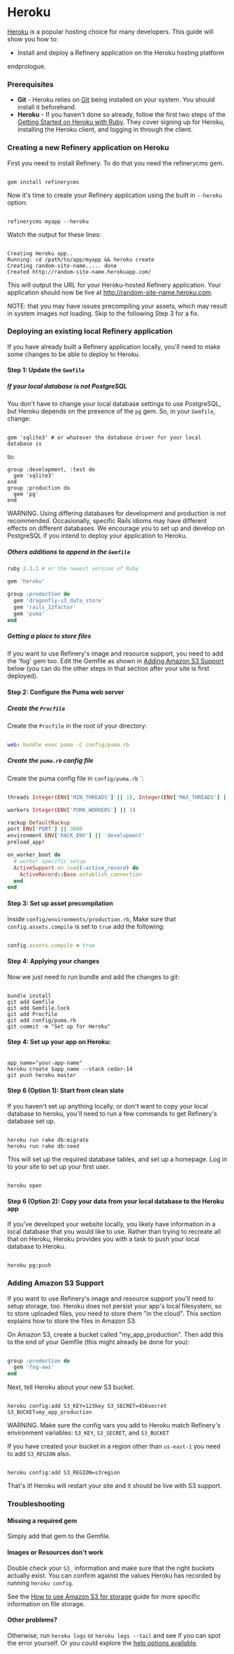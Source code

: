 # Heroku

[Heroku](http://heroku.com) is a popular hosting choice for many developers. This
guide will show you how to:

  - Install and deploy a Refinery application on the Heroku hosting platform

endprologue.

### Prerequisites

  - **Git** - Heroku relies on [Git](http://git-scm.com/download) being installed on your system. You should install it beforehand.
  - **Heroku** - If you haven't done so already, follow the first two steps of the
    [Getting Started on Heroku with Ruby](https://devcenter.heroku.com/articles/getting-started-with-ruby#introduction).
    They cover signing up for Heroku, installing the Heroku client, and logging
    in through the client.

### Creating a new Refinery application on Heroku

First you need to install Refinery. To do that you need the refinerycms gem.

```shell

gem install refinerycms

```

Now it's time to create your Refinery application using the built in `--heroku`
option:

```shell

refinerycms myapp --heroku

```

Watch the output for these lines:

```shell

Creating Heroku app..
Running: cd /path/to/app/myapp && heroku create
Creating random-site-name..... done
Created http://random-site-name.herokuapp.com/

```

This will output the URL for your Heroku-hosted Refinery application. Your
application should now be live at http://random-site-name.heroku.com.

NOTE: that you may have issues precompiling your assets, which may result in system images not loading. Skip to the following Step 3 for a fix.

### Deploying an existing local Refinery application

If you have already built a Refinery application locally, you'll need to make
some changes to be able to deploy to Heroku.

#### Step 1: Update the `Gemfile`

##### If your local database is not PostgreSQL

You don't have to change your local database settings to use PostgreSQL, but
Heroku depends on the presence of the `pg` gem. So, in your `Gemfile`, change:

```shell

gem 'sqlite3' # or whatever the database driver for your local database is

```

to:

```shell
group :development, :test do
  gem 'sqlite3'
end
group :production do
  gem 'pg'
end

```

WARNING. Using differing databases for development and production is not recommended. Occasionally, specific Rails idioms may have different effects on different databases. We encourage you to set up and develop on PostgreSQL if you intend to deploy your application to Heroku.

##### Others additions to append in the `Gemfile`

```ruby
ruby 2.3.1 # or the newest version of Ruby

gem 'heroku'

group :production do
  gem 'dragonfly-s3_data_store'
  gem 'rails_12factor'
  gem 'puma'
end

```

##### Getting a place to store files

If you want to use Refinery's image and resource support, you need to add the
'fog' gem too. Edit the Gemfile as shown in [Adding Amazon S3 Support](#adding-amazon-s3-support) below
(you can do the other steps in that section after your site is first deployed).

#### Step 2: Configure the Puma web server

##### Create the `Procfile`

Create the `Procfile` in the root of your directory:

```yml

web: bundle exec puma -C config/puma.rb

```

##### Create the `puma.rb` config file

Create the puma config file in `config/puma.rb` `:

```ruby

threads Integer(ENV['MIN_THREADS'] || 1), Integer(ENV['MAX_THREADS'] || 16)

workers Integer(ENV['PUMA_WORKERS'] || 3)

rackup DefaultRackup
port ENV['PORT'] || 3000
environment ENV['RACK_ENV'] || 'development'
preload_app!

on_worker_boot do
  # worker specific setup
  ActiveSupport.on_load(:active_record) do
    ActiveRecord::Base.establish_connection
  end
end

```

#### Step 3: Set up asset precompilation

Inside `config/environments/production.rb`, Make sure that `config.assets.compile` is set to `true`
add the following:

```ruby

config.assets.compile = true

```

#### Step 4: Applying your changes

Now we just need to run bundle and add the changes to git:
```shell

bundle install
git add Gemfile
git add Gemfile.lock
git add Procfile
git add config/puma.rb
git commit -m "Set up for Heroku"

```

#### Step 4: Set up your app on Heroku:

```shell

app_name="your-app-name"
heroku create $app_name --stack cedar-14
git push heroku master

```

#### Step 6 (Option 1): Start from clean slate

If you haven't set up anything locally, or don't want to copy your local
database to heroku, you'll need to run a few commands to get Refinery's
database set up.

```shell

heroku run rake db:migrate
heroku run rake db:seed

```

This will set up the required database tables, and set up a homepage.
Log in to your site to set up your first user.

```shell

heroku open

```

#### Step 6 (Option 2): Copy your data from your local database to the Heroku app

If you've developed your website locally, you likely have information in a local
database that you would like to use. Rather than trying to recreate all that on
Heroku, Heroku provides you with a task to push your local database to Heroku.

```shell

heroku pg:push

```

### Adding Amazon S3 Support

If you want to use Refinery's image and resource support you'll need to setup
storage, too. Heroku does not persist your app's local filesystem, so to store
uploaded files, you need to store them "in the cloud". This section explains how
to store the files in Amazon S3.

On Amazon S3, create a bucket called "my_app_production". Then add this to the
end of your Gemfile (this might already be done for you):

```ruby

group :production do
  gem 'fog-aws'
end

```

Next, tell Heroku about your new S3 bucket.

```shell

heroku config:add S3_KEY=123key S3_SECRET=456secret S3_BUCKET=my_app_production

```

WARNING. Make sure the config vars you add to Heroku match Refinery's environment variables: `S3_KEY`, `S3_SECRET`, and `S3_BUCKET`

If you have created your bucket in a region other than `us-east-1` you need to
add `S3_REGION` also.

```shell

heroku config:add S3_REGION=s3region

```

That's it! Heroku will restart your site and it should be live with S3 support.

### Troubleshooting

#### Missing a required gem

Simply add that gem to the Gemfile.

#### Images or Resources don't work

Double check your `S3_` information and make sure that the right buckets actually
exist. You can confirm against the values Heroku has recorded by running
`heroku config`.

See the
[How to use Amazon S3 for storage](http://refinerycms.com/guides/amazon-s3-for-uploads)
guide for more specific information on file storage.

#### Other problems?

Otherwise, run `heroku logs` or `heroku logs --tail` and see if you can spot the
error yourself. Or you could explore the [help options
available](/guides/how-to-get-help).

